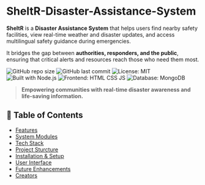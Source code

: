 # SheltR-Disaster-Assistance-System
**SheltR** is a **Disaster Assistance System** that helps users find nearby safety facilities, view real-time weather and disaster updates, and access multilingual safety guidance during emergencies.

It bridges the gap between **authorities, responders, and the public**, ensuring that critical alerts and resources reach those who need them most.

![GitHub repo size](https://img.shields.io/github/repo-size/ManwaniDiksha/SheltR-Disaster-Assistance-System)
![GitHub last commit](https://img.shields.io/github/last-commit/ManwaniDiksha/SheltR-Disaster-Assistance-System)
![License: MIT](https://img.shields.io/badge/License-MIT-green.svg)
![Built with Node.js](https://img.shields.io/badge/Built%20with-Node.js-blue)
![Frontend: HTML CSS JS](https://img.shields.io/badge/Frontend-HTML%2C%20CSS%2C%20JS-orange)
![Database: MongoDB](https://img.shields.io/badge/Database-MongoDB-brightgreen)

> **Empowering communities with real-time disaster awareness and life-saving information.**

## 📑 Table of Contents
- [Features](#-features)
- [System Modules](#-system-modules)
- [Tech Stack](#-tech-stack)
- [Project Sturcture](#-project-structure)
- [Installation & Setup](#-installation--setup)
- [User Interface](#-user-interface)
- [Future Enhancements](#-future-enhancements)
- [Creators](#creators)